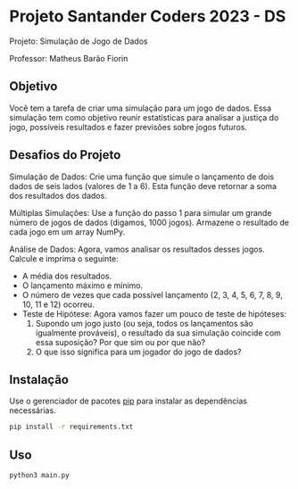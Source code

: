 # Projeto Santander Coders 2023 - DS

Projeto: Simulação de Jogo de Dados

Professor: Matheus Barão Fiorin

## Objetivo

Você tem a tarefa de criar uma simulação para um jogo de dados. Essa simulação tem como objetivo reunir estatísticas para analisar a justiça do jogo, possíveis resultados e fazer previsões sobre jogos futuros.

## Desafios do Projeto

Simulação de Dados: Crie uma função que simule o lançamento de dois dados de seis lados (valores de 1 a 6). Esta função deve retornar a soma dos resultados dos dados.

Múltiplas Simulações: Use a função do passo 1 para simular um grande número de jogos de dados (digamos, 1000 jogos). Armazene o resultado de cada jogo em um array NumPy.

Análise de Dados: Agora, vamos analisar os resultados desses jogos. Calcule e imprima o seguinte:

- A média dos resultados.
- O lançamento máximo e mínimo.
- O número de vezes que cada possível lançamento (2, 3, 4, 5, 6, 7, 8, 9, 10, 11 e 12) ocorreu.
- Teste de Hipótese: Agora vamos fazer um pouco de teste de hipóteses:
    1. Supondo um jogo justo (ou seja, todos os lançamentos são igualmente prováveis), o resultado da sua simulação coincide com essa suposição? Por que sim ou por que não?
    2. O que isso significa para um jogador do jogo de dados?

## Instalação

Use o gerenciador de pacotes [pip](https://pip.pypa.io/en/stable/) para instalar as dependências necessárias.

```bash
pip install -r requirements.txt
```

## Uso

```bash
python3 main.py
```
